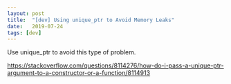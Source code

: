 ```yaml
---
layout: post
title:  "[dev] Using unique_ptr to Avoid Memory Leaks"
date:   2019-07-24
tags: [dev]
---
```



Use unique_ptr to avoid this type of problem.

https://stackoverflow.com/questions/8114276/how-do-i-pass-a-unique-ptr-argument-to-a-constructor-or-a-function/8114913
